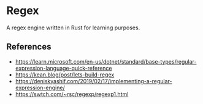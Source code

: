 # Regex

A regex engine written in Rust for learning purposes.

## References

- https://learn.microsoft.com/en-us/dotnet/standard/base-types/regular-expression-language-quick-reference
- https://kean.blog/post/lets-build-regex
- https://deniskyashif.com/2019/02/17/implementing-a-regular-expression-engine/
- https://swtch.com/~rsc/regexp/regexp1.html
